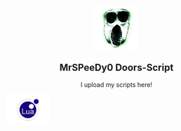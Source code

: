 <p align="center">
 <img width="100px" src="https://github.com/MrSPeeDy0/DS-images/blob/main/DS-image-proflie.png?raw=true" align="center" alt="MrSPeeDy0 Doors-Script" />
 <h2 align="center">MrSPeeDy0 Doors-Script</h2>
 <p align="center">I upload my scripts here!</p>
</p>
    </a>
    <a href="">
      <img width="100px" src="https://github.com/MrSPeeDy0/DS-images/blob/main/DS-image-lua.png?raw=true" />
    </a>
  </p>

